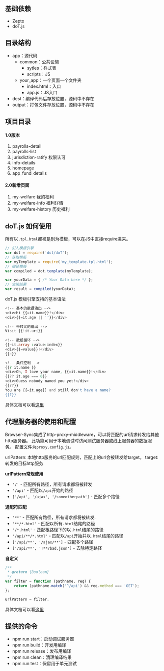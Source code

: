 ## 基础依赖

- Zepto
- doT.js


## 目录结构

- app：源代码
  - common：公共设施
    - sytles：样式表
    - scripts：JS
  - your_app：一个页面一个文件夹
    - index.html：入口
    - app.js：JS入口
- dest：编译代码后存放位置，源码中不存在
- output：打包文件存放位置，源码中不存在

## 项目目录
#### 1.0版本
1. payrolls-detail
2. payrolls-list
3. jurisdiction-ratify 权限认可 
4. info-details
5. homepage
6. app_fund_details

#### 2.0新增页面
1. my-welfare 我的福利
2. my-welfare-info 福利详情
3. my-welfare-history 历史福利


## doT.js 如何使用

所有以`.tpl.html`都被是别为模板，可以在JS中直接require进来。

```javascript
// 引入模板引擎
var dot = require('dot/doT');
// 获取模板
var myTemplate = require('my_template.tpl.html');
// 编译模板
var compiled = dot.template(myTemplate);

var yourData = { /* Your Data here */ };
// 渲染结果
var result = compiled(yourData);
```

doT.js 模板引擎支持的基本语法

```php
<!-- 基本的数据输出 -->
<div>Hi {{=it.name}}!</div>
<div>{{=it.age || ''}}</div>
  
<!-- 带转义的输出 -->
Visit {{!it.uri}}
  
<!-- 数组循环 -->
{{~it.array :value:index}}
<div>{{=value}}!</div>
{{~}} 

<!-- 条件控制 -->
{{? it.name }}
<div>Oh, I love your name, {{=it.name}}!</div>
{{?? it.age === 0}}
<div>Guess nobody named you yet!</div>
{{??}}
You are {{=it.age}} and still don't have a name?
{{?}}
```

具体文档可以看[这里](http://olado.github.io/doT/index.html)

## 代理服务器的使用和配置

Browser-Sync集成了http-proxy-middleware，可以将匹配的url请求转发给其他http服务器。
此功能可用于本地调试时访问测试服务器或线上服务器的数据服务。
配置文件为`proxy.config.js`。

urlPattern: 本地http服务的url匹配规则，匹配上的url会被转发给target。
target: 转发的目标http服务

**urlPattern常规使用**

* `'/'` - 匹配所有路径，所有请求都将被转发
* `'/api'` - 匹配以`/api`开始的路径
* `['/api', '/ajax', '/someotherpath']` - 匹配多个路径

**通配符匹配**

* `'**'` - 匹配所有路径，所有请求都将被转发.
* `'**/*.html'` - 匹配以所有`.html`结尾的路径
* `'/*.html'` - 匹配根路径下的以`.html`结尾的路径
* `'/api/**/*.html'` - 匹配以`/api`开始并以`.html`结尾的路径
* `['/api/**', '/ajax/**']` - 匹配多个路径
* `['/api/**', '!**/bad.json']` - 去除特定路径

**自定义**

```javascript
/**
 * @return {Boolean}
 */
var filter = function (pathname, req) {
    return (pathname.match('^/api') && req.method === 'GET');
};

urlPattern = filter;
```

具体文档可以看[这里](https://github.com/chimurai/http-proxy-middleware)

## 提供的命令

- npm run start：启动调试服务器
- npm run build：开发用编译
- npm run release：发布用编译
- npm run clean：清理编译结果
- npm run test：保留用于单元测试
